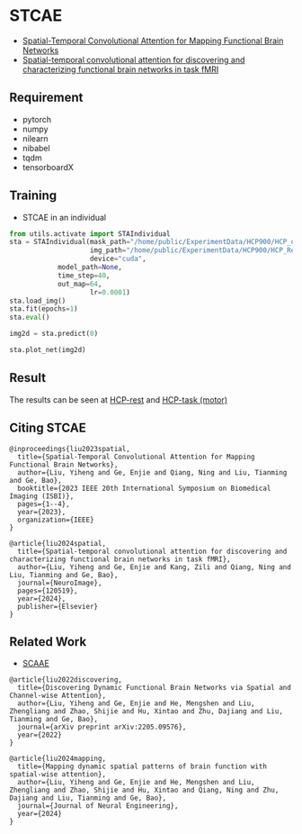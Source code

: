 # STCAE
- [Spatial-Temporal Convolutional Attention for Mapping Functional Brain Networks](https://ieeexplore.ieee.org/abstract/document/10230749)
- [Spatial-temporal convolutional attention for discovering and characterizing functional brain networks in task fMRI](https://www.sciencedirect.com/science/article/pii/S1053811924000144)

## Requirement
- pytorch
- numpy
- nilearn
- nibabel
- tqdm
- tensorboardX

## Training
- STCAE in an individual
```python
from utils.activate import STAIndividual
sta = STAIndividual(mask_path="/home/public/ExperimentData/HCP900/HCP_data/mask_152_4mm.nii.gz",
                    img_path="/home/public/ExperimentData/HCP900/HCP_RestingonMNI/100307/MNINonLinear/Results/rfMRI_REST1_LR/rfMRI_REST1_LR.nii.gz",
                    device="cuda",
		    model_path=None,
		    time_step=40,
		    out_map=64,
                    lr=0.0001) 
sta.load_img()
sta.fit(epochs=1)
sta.eval()

img2d = sta.predict(0)

sta.plot_net(img2d)
```
## Result
The results can be seen at [HCP-rest](./HCP_rest.ipynb) and [HCP-task (motor)](./hcp_motor_0-corr-window_size_40.ipynb)

## Citing STCAE
```
@inproceedings{liu2023spatial,
  title={Spatial-Temporal Convolutional Attention for Mapping Functional Brain Networks},
  author={Liu, Yiheng and Ge, Enjie and Qiang, Ning and Liu, Tianming and Ge, Bao},
  booktitle={2023 IEEE 20th International Symposium on Biomedical Imaging (ISBI)},
  pages={1--4},
  year={2023},
  organization={IEEE}
}

@article{liu2024spatial,
  title={Spatial-temporal convolutional attention for discovering and characterizing functional brain networks in task fMRI},
  author={Liu, Yiheng and Ge, Enjie and Kang, Zili and Qiang, Ning and Liu, Tianming and Ge, Bao},
  journal={NeuroImage},
  pages={120519},
  year={2024},
  publisher={Elsevier}
}
```

## Related Work
- [SCAAE](https://github.com/WhatAboutMyStar/SCAAE)
```
@article{liu2022discovering,
  title={Discovering Dynamic Functional Brain Networks via Spatial and Channel-wise Attention},
  author={Liu, Yiheng and Ge, Enjie and He, Mengshen and Liu, Zhengliang and Zhao, Shijie and Hu, Xintao and Zhu, Dajiang and Liu, Tianming and Ge, Bao},
  journal={arXiv preprint arXiv:2205.09576},
  year={2022}
}

@article{liu2024mapping,
  title={Mapping dynamic spatial patterns of brain function with spatial-wise attention},
  author={Liu, Yiheng and Ge, Enjie and He, Mengshen and Liu, Zhengliang and Zhao, Shijie and Hu, Xintao and Qiang, Ning and Zhu, Dajiang and Liu, Tianming and Ge, Bao},
  journal={Journal of Neural Engineering},
  year={2024}
}
```
